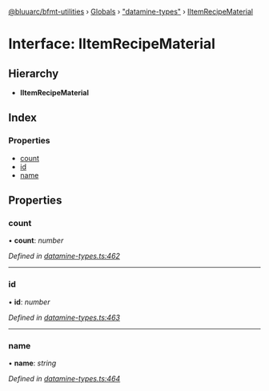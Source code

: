 [@bluuarc/bfmt-utilities](../README.md) › [Globals](../globals.md) › ["datamine-types"](../modules/_datamine_types_.md) › [IItemRecipeMaterial](_datamine_types_.iitemrecipematerial.md)

# Interface: IItemRecipeMaterial

## Hierarchy

* **IItemRecipeMaterial**

## Index

### Properties

* [count](_datamine_types_.iitemrecipematerial.md#count)
* [id](_datamine_types_.iitemrecipematerial.md#id)
* [name](_datamine_types_.iitemrecipematerial.md#name)

## Properties

###  count

• **count**: *number*

*Defined in [datamine-types.ts:462](https://github.com/BluuArc/bfmt-utilities/blob/076080a/src/datamine-types.ts#L462)*

___

###  id

• **id**: *number*

*Defined in [datamine-types.ts:463](https://github.com/BluuArc/bfmt-utilities/blob/076080a/src/datamine-types.ts#L463)*

___

###  name

• **name**: *string*

*Defined in [datamine-types.ts:464](https://github.com/BluuArc/bfmt-utilities/blob/076080a/src/datamine-types.ts#L464)*
